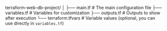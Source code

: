 terraform-web-db-project/
│
├── main.tf              # The main configuration file
├── variables.tf         # Variables for customization
├── outputs.tf           # Outputs to show after execution
└── terraform.tfvars     # Variable values (optional, you can use directly in `variables.tf`)